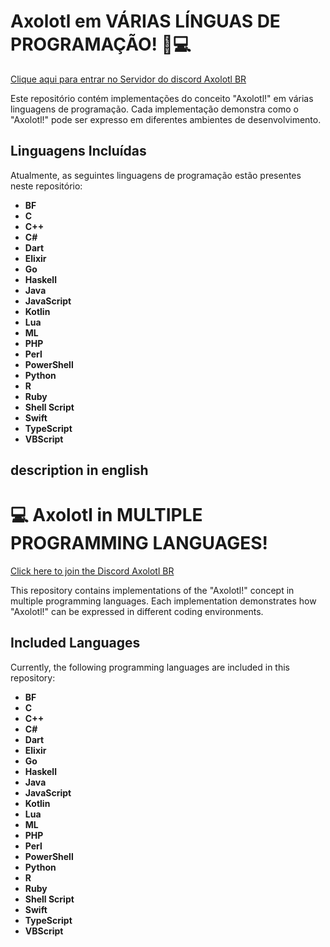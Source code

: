 # Axolotl em VÁRIAS LÍNGUAS DE PROGRAMAÇÃO! 🦎💻

[Clique aqui para entrar no Servidor do discord Axolotl BR](https://dsc.gg/axolote )

Este repositório contém implementações do conceito "Axolotl!" em várias linguagens de programação. Cada implementação demonstra como o "Axolotl!" pode ser expresso em diferentes ambientes de desenvolvimento.

## Linguagens Incluídas

Atualmente, as seguintes linguagens de programação estão presentes neste repositório:

- **BF**
- **C**
- **C++**
- **C#**
- **Dart**
- **Elixir**
- **Go**
- **Haskell**
- **Java**
- **JavaScript**
- **Kotlin**
- **Lua**
- **ML**
- **PHP**
- **Perl**
- **PowerShell**
- **Python**
- **R**
- **Ruby**
- **Shell Script**
- **Swift**
- **TypeScript**
- **VBScript**

## description in english

# 💻 Axolotl in MULTIPLE PROGRAMMING LANGUAGES!

[Click here to join the Discord Axolotl BR ](https://dsc.gg/axolote )

This repository contains implementations of the "Axolotl!" concept in multiple programming languages. Each implementation demonstrates how "Axolotl!" can be expressed in different coding environments.

## Included Languages

Currently, the following programming languages are included in this repository:

- **BF**
- **C**
- **C++**
- **C#**
- **Dart**
- **Elixir**
- **Go**
- **Haskell**
- **Java**
- **JavaScript**
- **Kotlin**
- **Lua**
- **ML**
- **PHP**
- **Perl**
- **PowerShell**
- **Python**
- **R**
- **Ruby**
- **Shell Script**
- **Swift**
- **TypeScript**
- **VBScript**
